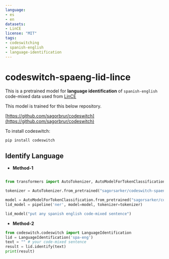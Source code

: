 ```yaml
---
language:
- es
- en
datasets:
- LinCE
license: "MIT"
tags:
- codeswitching
- spanish-english
- language-identification
---
```


# codeswitch-spaeng-lid-lince
This is a pretrained model for **language identification** of `spanish-english` code-mixed data used from [LinCE](https://ritual.uh.edu/lince/home)

This model is trained for this below repository. 

[https://github.com/sagorbrur/codeswitch](https://github.com/sagorbrur/codeswitch)

To install codeswitch:

```
pip install codeswitch
```

## Identify Language

* **Method-1**

```py

from transformers import AutoTokenizer, AutoModelForTokenClassification, pipeline

tokenizer = AutoTokenizer.from_pretrained("sagorsarker/codeswitch-spaeng-lid-lince")

model = AutoModelForTokenClassification.from_pretrained("sagorsarker/codeswitch-spaeng-lid-lince")
lid_model = pipeline('ner', model=model, tokenizer=tokenizer)

lid_model("put any spanish english code-mixed sentence")

```

* **Method-2**

```py
from codeswitch.codeswitch import LanguageIdentification
lid = LanguageIdentification('spa-eng') 
text = "" # your code-mixed sentence 
result = lid.identify(text)
print(result)
```
